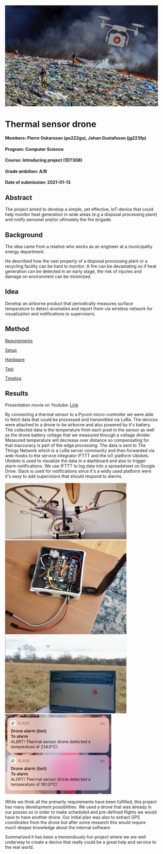 ![Fire and drone](/img/project_plan_front.jpg "fire_drone")

# Thermal sensor drone

#### Members: Pierre Oskarsson (po222gu), Johan Gustafsson (jg223fp)
#### Program: Computer Science  
#### Course:  Introducing project (1DT308)
#### Grade ambition: A/B
#### Date of submission: 2021-01-13

## Abstract
The project aimed to develop a simple, yet effective, IoT-device that could help monitor heat generation in wide areas (e.g a disposal processing plant) and notify personel and/or ultimately the fire brigade.

## Background
The idea came from a relative who works as an engineer at a municipality energy department.

He described how the vast property of a disposal processing plant or a recycling facility can be hard to monitor. A fire can be devastating so if heat generation can be detected in an early stage, the risk of injuries and damage on environment can be minimized.

## Idea
Develop an airborne product that periodically measures surface temperature to detect anomalies and report them via wireless network for visualization and notifications to supervisors.

## Method
[Requirements](/doc/requirements.md)

[Setup](/doc/setup.md)

[Hardware](/doc/hardware.md)

[Test](/doc/test.md)

[Timelog](/doc/timelog.md)

## Results
Presentation movie on Youtube: [Link](https://youtu.be/TDV4AX4htPI)

By connecting a thermal sensor to a Pycom micro-controller we were able to fetch data that could be processed and transmitted via LoRa. The devices were attached to a drone to be airborne and also powered by it's battery. The collected data is the temperature from each pixel in the sensor as well as the drone battery voltage that we measured through a voltage divider.
Measured temperature will decrease over distance so compensating for that inaccuracy is part of the edge processing. The data is sent to The Things Network which is a LoRa server community and then forwarded via web-hooks to the service integrator IFTTT and the IoT platform Ubidots. Ubidots is used to visualize the data in a dashboard and also to trigger alarm notifications. We use IFTTT to log data into a spreadsheet on Google Drive. Slack is used for notifications since it's a widly used platform were it's easy to add supervisors that should respond to alarms.

<img src="/img/complete2.jpg" width="400">
<img src="/img/build4.jpg" width="400">
<img src="/img/drone_dashboard.png" width="400">
<img src="/img/slack_push_.jpeg" width="350">

While we think all the primarily requirements have been fulfilled, this project has many development possibilities. We used a drone that was already in our posses so in order to make scheduled and pre-defined flights we would have to have another drone. Our initial plan was also to extract GPS coordinates from the drone but after some research this would require much deeper knowledge about the internal software.

Summarized it has been a tremendously fun project where we are well underway to create a device that really could be a great help and service to the real world.
